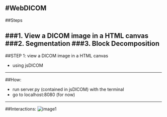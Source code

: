 #WebDICOM
---
##Steps

###1. View a DICOM image in a HTML canvas
###2. Segmentation
###3. Block Decomposition
---
##STEP 1: view a DICOM image in a HTML canvas

* using jsDICOM

---
##How:
* run server.py (contained in jsDICOM) with the terminal
* go to localhost:8080 (for now)


---
##Interactions:
![image1](http://i39.tinypic.com/330b7mr.png)

